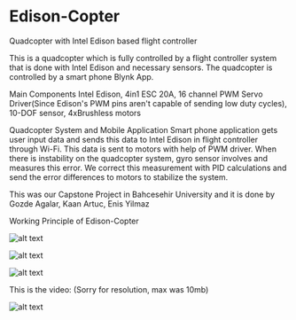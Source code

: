 # Edison-Copter
Quadcopter with Intel Edison based flight controller


This is a quadcopter which is fully controlled by a flight controller system that is done with Intel Edison and necessary sensors. The quadcopter is controlled by a smart phone Blynk App.

Main Components
Intel Edison, 4in1 ESC 20A, 16 channel PWM Servo Driver(Since Edison's PWM pins aren't capable of sending low duty cycles), 10-DOF sensor, 4xBrushless motors

Quadcopter System and Mobile Application
Smart phone application gets user input data and sends this data to Intel Edison in flight controller through Wi-Fi. This data is sent to motors with help of PWM driver. When there is instability on the quadcopter system, gyro sensor involves and measures this error. We correct this measurement with PID calculations and send the error differences to motors to stabilize the system.

This was our Capstone Project in Bahcesehir University and it is done by Gozde Agalar, Kaan Artuc, Enis Yilmaz

Working Principle of Edison-Copter


![alt text](https://user-images.githubusercontent.com/16873223/30248135-052aa0ee-962b-11e7-825c-f705bfb6222d.jpg)


![alt text](https://user-images.githubusercontent.com/16873223/30248283-533a13c6-962d-11e7-8eae-ded41f93111c.gif)

![alt text](https://user-images.githubusercontent.com/16873223/30248325-406d0392-962e-11e7-8cd6-496e9538e4e5.gif)

This is the video: (Sorry for resolution, max was 10mb)


![alt text](https://user-images.githubusercontent.com/16873223/30248518-c97826a0-9631-11e7-92c1-92e7716f6a0c.gif)
